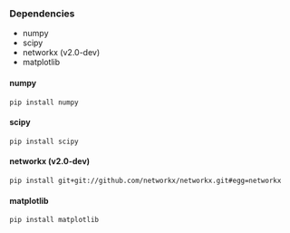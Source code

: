### Dependencies

- numpy
- scipy
- networkx (v2.0-dev)
- matplotlib

#### numpy
    pip install numpy
#### scipy
    pip install scipy
#### networkx (v2.0-dev)
    pip install git+git://github.com/networkx/networkx.git#egg=networkx
#### matplotlib
    pip install matplotlib
